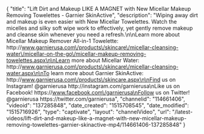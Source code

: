 {
    "title": "Lift Dirt and Makeup LIKE A MAGNET with New Micellar Makeup Removing Towelettes - Garnier SkinActive",
    "description": "Wiping away dirt and makeup is even easier with New Micellar Towelettes. Watch the micelles and silky soft wipe work to effectively, yet gently remove makeup and cleanse skin whenever you need a refresh.\n\nLearn more about Micellar Makeup Remover All-in-1 Towelette: http:\/\/www.garnierusa.com\/products\/skincare\/micellar-cleansing-water\/micellar-on-the-go\/micellar-makeup-removing-towelettes.aspx\n\nLearn more about Micellar Water: http:\/\/www.garnierusa.com\/products\/skincare\/micellar-cleansing-water.aspx\n\nTo learn more about Garnier SkinActive: http:\/\/www.garnierusa.com\/products\/skincare.aspx\n\nFind us on Instagram! @garnierusa http:\/\/instagram.com\/garnierusa\nLike us on Facebook! https:\/\/www.facebook.com\/garnierusa\nFollow us on Twitter! @garnierusa https:\/\/twitter.com\/garnierusa",
    "channelid": "114661406",
    "videoid": "137285848",
    "date_created": "1515708545",
    "date_modified": "1515716926",
    "type": "captivate",
    "layout": "channelVideo",
    "url": "\/latest-videos\/lift-dirt-and-makeup-like-a-magnet-with-new-micellar-makeup-removing-towelettes-garnier-skinactive-mp4\/114661406-137285848"
}